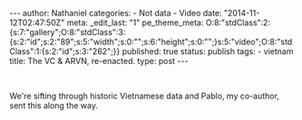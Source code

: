 --- author: Nathaniel categories: - Not data - Video date:
"2014-11-12T02:47:50Z" meta: \_edit\_last: "1" pe\_theme\_meta:
O:8:"stdClass":2:{s:7:"gallery";O:8:"stdClass":3:{s:2:"id";s:2:"89";s:5:"width";s:0:"";s:6:"height";s:0:"";}s:5:"video";O:8:"stdClass":1:{s:2:"id";s:3:"262";}}
published: true status: publish tags: - vietnam title: The VC & ARVN,
re-enacted. type: post ---

﻿

We're sifting through historic Vietnamese data and Pablo, my co-author,
sent this along the way.
